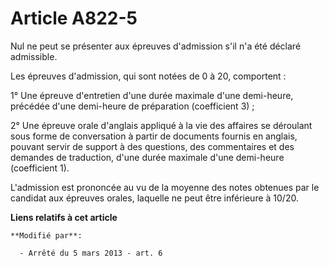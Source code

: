# Article A822-5

Nul ne peut se présenter aux épreuves d'admission s'il n'a été déclaré admissible.

Les épreuves d'admission, qui sont notées de 0 à 20, comportent :

1° Une épreuve d'entretien d'une durée maximale d'une demi-heure, précédée d'une demi-heure de préparation (coefficient 3) ;

2° Une épreuve orale d'anglais appliqué à la vie des affaires se déroulant sous forme de conversation à partir de documents
fournis en anglais, pouvant servir de support à des questions, des commentaires et des demandes de traduction, d'une durée
maximale d'une demi-heure (coefficient 1).

L'admission est prononcée au vu de la moyenne des notes obtenues par le candidat aux épreuves orales, laquelle ne peut être
inférieure à 10/20.

**Liens relatifs à cet article**

	**Modifié par**:

	  - Arrêté du 5 mars 2013 - art. 6
